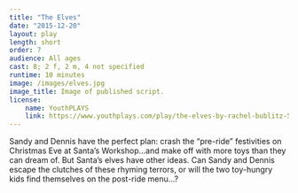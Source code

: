 ```yaml
---
title: "The Elves"
date: "2015-12-20"
layout: play
length: short
order: 7
audience: All ages
cast: 8; 2 f, 2 m, 4 not specified
runtime: 10 minutes
image: /images/elves.jpg
image_title: Image of published script.
license:
    name: YouthPLAYS
    link: https://www.youthplays.com/play/the-elves-by-rachel-bublitz-526&ref=search.php%3Fquicksearchbox%3Dthe%2Belves
---
```


Sandy and Dennis have the perfect plan: crash the “pre-ride” festivities on Christmas Eve at Santa’s Workshop…and make off with more toys than they can dream of. But Santa’s elves have other ideas. Can Sandy and Dennis escape the clutches of these rhyming terrors, or will the two toy-hungry kids find themselves on the post-ride menu…?
